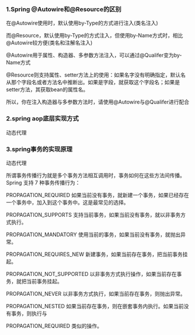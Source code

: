### 1.Spring @Autowire和@Resource的区别

在@Autowire使用时，默认使用by-Type的方式进行注入(类名注入)

而@Resource，默认使用by-Type的方式注入，但使用by-Name方式时，相比@Autowire较方便(类名和注解名注入)

@Autowire用于属性、构造器、多参数方法注入，可以通过@Qualifer变为by-Name方式

@Resource则支持属性、setter方法上的使用：如果名字没有明确指定，默认名从那个字段名或者方法名中推断出。如果是字段，就获取这个字段名；如果是setter方法，其获取bean的属性名。

所以，你在注入构造器与多参数方法时，请使用@Autowire与@Qualifer进行配合

### 2.spring aop底层实现方式

动态代理

### 3.spring事务的实现原理

动态代理

所谓事务传播行为就是多个事务方法相互调用时，事务如何在这些方法间传播。Spring 支持 7 种事务传播行为：

PROPAGATION_REQUIRED 如果当前没有事务，就新建一个事务，如果已经存在一个事务中，加入到这个事务中。这是最常见的选择。

PROPAGATION_SUPPORTS 支持当前事务，如果当前没有事务，就以非事务方式执行。

PROPAGATION_MANDATORY 使用当前的事务，如果当前没有事务，就抛出异常。

PROPAGATION_REQUIRES_NEW 新建事务，如果当前存在事务，把当前事务挂起。

PROPAGATION_NOT_SUPPORTED 以非事务方式执行操作，如果当前存在事务，就把当前事务挂起。

PROPAGATION_NEVER 以非事务方式执行，如果当前存在事务，则抛出异常。

PROPAGATION_NESTED 如果当前存在事务，则在嵌套事务内执行。如果当前没有事务，则执行与

PROPAGATION_REQUIRED 类似的操作。
